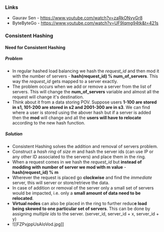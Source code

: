 ### Links
- Gaurav Sen - https://www.youtube.com/watch?v=zaRkONvyGr8
- ByteByteGo - https://www.youtube.com/watch?v=UF9Iqmg94tk&t=421s

### Consistent Hashing
#### Need for Consistent Hashing
##### Problem
- In regular hashed load balancing we hash the _request_id_ and then mod it with the number of servers - **hash(request_id) % num_of_servers**. This way the _request_id_ gets mapped to a server exactly.
- The problem occurs when we add or remove a server from the list of servers. This will change the **num_of_servers** variable and almost all the request will change it's destination. 
- Think about it from a data storing POV. Suppose users **1-100 are stored in s1, 101-200 are stored in s2 and 2001-300 are in s3**. We can find where a user is stored using the abover hash but if a server is added then the **mod** will change and all the **users will have to relocate** according to the new hash function.
##### Solution
- Consistent Hashing solves the addition and removal of servers problem.
- Construct a *hash ring* of *size m* and hash the server ids (can use IP or any other ID associated to the servers) and place them in the ring. 
- When a request comes in we hash the _request_id_ but **instead of modding with number of server we mod with m value** - **hash(request_id) % m**
- Wherever the request is placed go **clockwise** and find the *immediate* server, this will server or store/retrieve the data.
- In case of addition or removal of the server only a small set of servers would be impacted, i.e. only a **small amount of data need to be relocated**. 
- **Virtual nodes** can also be placed in the ring to further reduc**e load being skewed to one particular set of servers**. This can be done by assigning *multiple ids* to the server. (server_id, server_id + x, server_id + y)
- ![[FZPxjppUsAIoVod.jpg]]